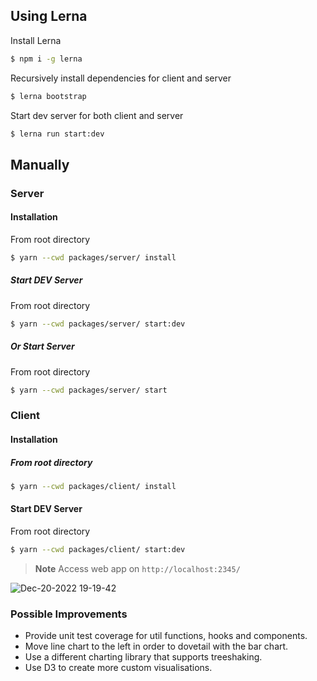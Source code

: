 ## Using Lerna

Install Lerna
``` bash
$ npm i -g lerna
```

Recursively install dependencies for client and server
``` bash
$ lerna bootstrap
```

Start dev server for both client and server
``` bash
$ lerna run start:dev
```

## Manually
### Server

#### Installation

From root directory
``` bash
$ yarn --cwd packages/server/ install
```

##### Start DEV Server

From root directory
``` bash
$ yarn --cwd packages/server/ start:dev
```

##### Or Start Server

From root directory
``` bash
$ yarn --cwd packages/server/ start
```

### Client

#### Installation

##### From root directory

``` bash
$ yarn --cwd packages/client/ install
```

#### Start DEV Server

From root directory
``` bash
$ yarn --cwd packages/client/ start:dev
```

> **Note** Access web app on `http://localhost:2345/`

![Dec-20-2022 19-19-42](https://user-images.githubusercontent.com/15639127/208750288-5593e43c-cc0d-47f5-bda0-c1d7dad842b4.gif)

### Possible Improvements
* Provide unit test coverage for util functions, hooks and components.
* Move line chart to the left in order to dovetail with the bar chart.
* Use a different charting library that supports treeshaking.
* Use D3 to create more custom visualisations.
